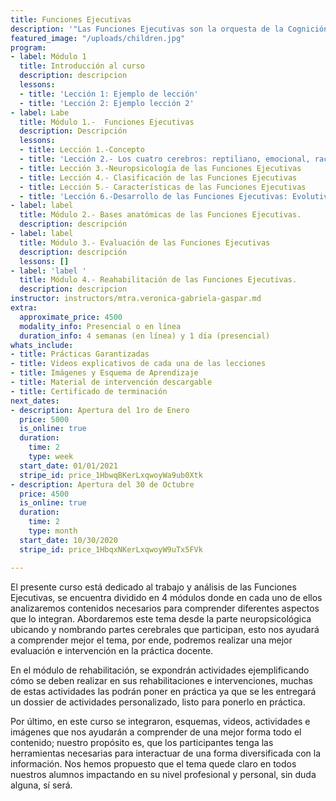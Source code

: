 ```yaml
---
title: Funciones Ejecutivas
description: '"Las Funciones Ejecutivas son la orquesta de la Cognición"'
featured_image: "/uploads/children.jpg"
program:
- label: Módulo 1
  title: Introducción al curso
  description: descripcion
  lessons:
  - title: 'Lección 1: Ejemplo de lección'
  - title: 'Lección 2: Ejemplo lección 2'
- label: Labe
  title: Módulo 1.-  Funciones Ejecutivas
  description: Descripción
  lessons:
  - title: Lección 1.-Concepto
  - title: 'Lección 2.- Los cuatro cerebros: reptiliano, emocional, racional y ejecutivo'
  - title: Lección 3.-Neuropsicología de las Funciones Ejecutivas
  - title: Lección 4.- Clasificación de las Funciones Ejecutivas
  - title: Lección 5.- Características de las Funciones Ejecutivas
  - title: 'Lección 6.-Desarrollo de las Funciones Ejecutivas: Evolutivo y Anatómico'
- label: label
  title: Módulo 2.- Bases anatómicas de las Funciones Ejecutivas.
  description: descripción
- label: label
  title: Módulo 3.- Evaluación de las Funciones Ejecutivas
  description: descripción
  lessons: []
- label: 'label '
  title: Módulo 4.- Reahabilitación de las Funciones Ejecutivas.
  description: descripcion
instructor: instructors/mtra.veronica-gabriela-gaspar.md
extra:
  approximate_price: 4500
  modality_info: Presencial o en línea
  duration_info: 4 semanas (en línea) y 1 día (presencial)
whats_include:
- title: Prácticas Garantizadas
- title: Videos explicativos de cada una de las lecciones
- title: Imágenes y Esquema de Aprendizaje
- title: Material de intervención descargable
- title: Certificado de terminación
next_dates:
- description: Apertura del 1ro de Enero
  price: 5000
  is_online: true
  duration:
    time: 2
    type: week
  start_date: 01/01/2021
  stripe_id: price_1HbwqBKerLxqwoyWa9ub0Xtk
- description: Apertura del 30 de Octubre
  price: 4500
  is_online: true
  duration:
    time: 2
    type: month
  start_date: 10/30/2020
  stripe_id: price_1HbqxNKerLxqwoyW9uTx5FVk

---
```

El presente curso está dedicado al trabajo y análisis de las Funciones Ejecutivas, se encuentra dividido en 4 módulos donde en cada uno de ellos analizaremos contenidos necesarios para comprender diferentes aspectos que lo integran. Abordaremos este tema desde la parte neuropsicológica ubicando y nombrando partes cerebrales que participan, esto nos ayudará a comprender mejor el tema, por ende, podremos realizar una mejor evaluación e intervención en la práctica docente.

En el módulo de rehabilitación, se expondrán actividades ejemplificando cómo se deben realizar en sus rehabilitaciones e intervenciones, muchas de estas actividades las podrán poner en práctica ya que se les entregará un dossier de actividades personalizado, listo para ponerlo en práctica.

Por último, en este curso se integraron, esquemas, videos, actividades e imágenes que nos ayudarán a comprender de una mejor forma todo el contenido; nuestro propósito es, que los participantes tenga las herramientas necesarias para interactuar de una forma diversificada con la información. Nos hemos propuesto que el tema quede claro en todos nuestros alumnos impactando en su nivel profesional y personal, sin duda alguna, sí será.